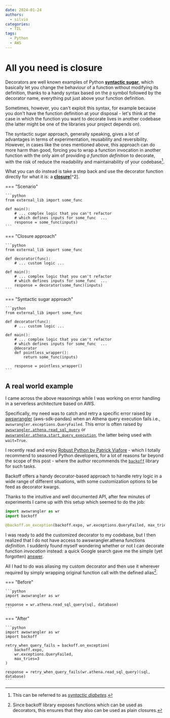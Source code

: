 ```yaml
---
date: 2024-01-24
authors:
  - silvio
categories:
  - TIL
tags:
  - Python
  - AWS
---
```


# All you need is closure

Decorators are well known examples of Python [**syntactic sugar**](https://en.wikipedia.org/wiki/Syntactic_sugar#Notable_examples), which basically let you change the behaviour of a function without modifying its definition, thanks to a handy syntax based on the `@` symbol followed by the decorator name, everything put just above your function definition.

Sometimes, however, you can't exploit this syntax, for example because you don't have the function definition at your disposal - let's think at the case in which the function you want to decorate lives in another codebase (the latter might be one of the libraries your project depends on).

<!-- more -->

The syntactic sugar approach, generally speaking, gives a lot of advantages in terms of experimentation, reusability and reversibility. However, in cases like the ones mentioned above, this approach can do more harm than good, forcing you to wrap a function invocation in another function with the only aim of providing _a function definition_ to decorate, with the risk of reduce the readability and maintainability of your codebase[^1].

What you can do instead is take a step back and use the decorator function directly for what it is: a [**closure**](https://en.wikipedia.org/wiki/Closure_(computer_programming))[^2].

=== "Scenario"

    ```python    
    from external_lib import some_func

    def main():
        # ... complex logic that you can't refactor
        # which defines inputs for some_func  ...
        response = some_func(inputs)
    ```

=== "Closure approach"

    ```python
    from external_lib import some_func

    def decorator(func):
        # ... custom logic ...

    def main():
        # ... complex logic that you can't refactor
        # which defines inputs for some_func  ...
        response = decorator(some_func)(inputs)
    ```

=== "Syntactic sugar approach"

    ```python
    from external_lib import some_func

    def decorator(func):
        # ... custom logic ...

    def main():
        # ... complex logic that you can't refactor
        # which defines inputs for some_func  ...
        @decorator
        def pointless_wrapper():
            return some_func(inputs)
        
        response = pointless_wrapper()
    ```

## A real world example

I came across the above reasonings while I was working on error handling in a serverless architecture based on AWS.

Specifically, my need was to catch and retry a specific error raised by [awswrangler](https://aws-sdk-pandas.readthedocs.io/en/stable/index.html) (aws-sdk-pandas) when an Athena query execution fails i.e., `awswrangler.exceptions.QueryFailed`. This error is often raised by [`awswrangler.athena.read_sql_query`](https://aws-sdk-pandas.readthedocs.io/en/stable/stubs/awswrangler.athena.read_sql_query.html) or [`awswrangler.athena.start_query_execution`](https://aws-sdk-pandas.readthedocs.io/en/stable/stubs/awswrangler.athena.start_query_execution.html), the latter being used with `wait=True`.

I recently read and enjoy [Robust Python by Patrick Viafore](https://learning.oreilly.com/library/view/robust-python/9781098100650/) - which I totally recommend to seasoned Python developers, for a lot of reasons far beyond the scope of this post - where the author recommends the [`backoff`](https://github.com/litl/backoff) library for such tasks.

Backoff offers a handy decorator-based approach to handle retry logic in a wide range of different situations, with some customization options to be feed as decorator kwargs.

Thanks to the intuitive and well documented API, after few minutes of experiments I came up with this setup which seemed to do the job:

```python
import awswrangler as wr
import backoff

@backoff.on_exception(backoff.expo, wr.exceptions.QueryFailed, max_tries=3)
```

I was ready to add the customized decorator to my codebase, but I then realized that I do not have access to awswrangler.athena functions _definition_. I suddenly found myself wondering whether or not I can decorate function _invocation_ instead: a quick Google search gave me the simple (yet forgotten) [answer](https://stackoverflow.com/questions/39370642/python-decorate-function-call).

All I had to do was aliasing my custom decorator and then use it wherever required by simply wrapping original function call with the defined alias[^3].

=== "Before"

    ```python
    import awswrangler as wr

    response = wr.athena.read_sql_query(sql, database)
    ```

=== "After"

    ```python
    import awswrangler as wr
    import backoff

    retry_when_query_fails = backoff.on_exception(
        backoff.expo,
        wr.exceptions.QueryFailed,
        max_tries=3
    )

    response = retry_when_query_fails(wr.athena.read_sql_query)(sql, database)
    ```

[^1]: This can be referred to as [_syntactic diabetes_](https://www.google.com/search?q=synctatic+diabetes).
[^2]: This [blog post](https://aviadr1.github.io/learn-advanced-python/02_closures_and_decorators/closure_and_decorators.html) gives well explained details about both closures and decorators in Python.
[^3]: Since backoff library exposes functions which can be used as decorators, this ensures that they also can be used as plain closures.
